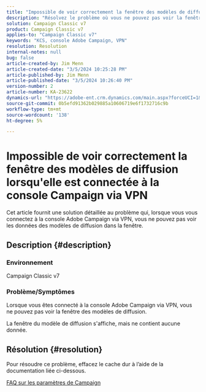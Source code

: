 ```yaml
---
title: "Impossible de voir correctement la fenêtre des modèles de diffusion lors de la connexion à la console Campaign via VPN"
description: "Résolvez le problème où vous ne pouvez pas voir la fenêtre des modèles de diffusion lorsque vous êtes connecté à la console Campaign via VPN. Vous devriez exécuter un cache dur."
solution: Campaign Classic v7
product: Campaign Classic v7
applies-to: "Campaign Classic v7"
keywords: "KCS, console Adobe Campaign, VPN"
resolution: Resolution
internal-notes: null
bug: false
article-created-by: Jim Menn
article-created-date: "3/5/2024 10:25:28 PM"
article-published-by: Jim Menn
article-published-date: "3/5/2024 10:26:40 PM"
version-number: 2
article-number: KA-23622
dynamics-url: "https://adobe-ent.crm.dynamics.com/main.aspx?forceUCI=1&pagetype=entityrecord&etn=knowledgearticle&id=54f3ae41-3fdb-ee11-904d-6045bd006268"
source-git-commit: 0b5efd91362b029885a10606719e6f1732716c9b
workflow-type: tm+mt
source-wordcount: '138'
ht-degree: 5%

---
```


# Impossible de voir correctement la fenêtre des modèles de diffusion lorsqu&#39;elle est connectée à la console Campaign via VPN


Cet article fournit une solution détaillée au problème qui, lorsque vous vous connectez à la console Adobe Campaign via VPN, vous ne pouvez pas voir les données des modèles de diffusion dans la fenêtre.

## Description {#description}


### <b>Environnement</b>

Campaign Classic v7

### <b>Problème/Symptômes</b>

Lorsque vous êtes connecté à la console Adobe Campaign via VPN, vous ne pouvez pas voir la fenêtre des modèles de diffusion.

La fenêtre du modèle de diffusion s&#39;affiche, mais ne contient aucune donnée.


## Résolution {#resolution}


Pour résoudre ce problème, effacez le cache dur à l’aide de la documentation liée ci-dessous.

[FAQ sur les paramètres de Campaign](https://experienceleague.adobe.com/docs/campaign-classic/using/getting-started/starting-with-adobe-campaign/faq/faq-campaign-config.html?lang=en#perform-hard-cache-clear)
